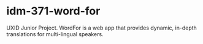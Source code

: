 # idm-371-word-for
UXID Junior Project. WordFor is a web app that provides dynamic, in-depth translations for multi-lingual speakers.
